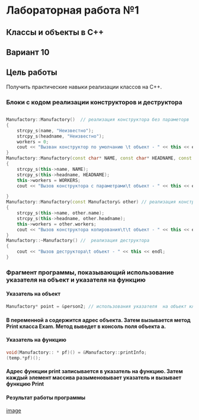 # Лабораторная работа №1 #

## Классы и объекты в С++ ##

## Вариант 10 ##
 

## Цель работы ##
Получить практические навыки реализации классов на С++.


### Блоки с кодом реализации конструкторов и деструктора ###
```c++

Manufactory::Manufactory()  // реализация конструктора без параметорв
{
	strcpy_s(name, "Неизвестно");
	strcpy_s(headname, "Неизвестно");
	workers = 0;
	cout << "Вызван конструктор по умолчанию \t объект - " << this << endl;
}
Manufactory::Manufactory(const char* NAME, const char* HEADNAME, const int WORKERS) // реализация конструктора с параметрами
{
	strcpy_s(this->name, NAME);
	strcpy_s(this->headname, HEADNAME);
	this->workers = WORKERS;
	cout << "Вызов конструктора с параметрами\t объект - " << this << endl;

}
Manufactory::Manufactory(const Manufactory& other) // реализация конструктора копирования
{
	strcpy_s(this->name, other.name);
	strcpy_s(this->headname, other.headname);
	this->workers = other.workers;
	cout << "Вызов конструктора копирования\t\t объект - " << this << endl;
}
Manufactory::~Manufactory() //  реализация деструктора 
{
	cout << "Вызов деструктора\t объект - " << this << endl;
}

```

### Фрагмент программы, показывающий использование указателя на объект и указателя на функцию ###

#### Указатель на объект ####

```c++
Manufactory* point = &person2; // использования указателя  на объект класса
```

#### В переменной а содержится адрес объекта. Затем вызывается метод Print класса Exam. Метод выведет в консоль поля объекта а. ####

#### Указатель на функцию ####

```c++
void(Manufactory:: * pf)() = &Manufactory::printInfo;
(temp.*pf)();
```

#### Адрес функции print записывается в указатель на функцию. Затем каждый элемент массива разыменовывает указатель и вызывает функцию Print ####



#### Результат работы программы ####

[image](images/image.png)